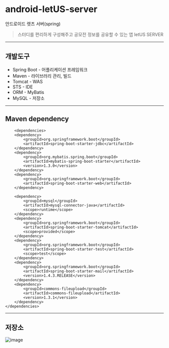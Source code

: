 # android-letUS-server
안드로이드 렛츠 서버(spring)

> 스터디를 편리하게 구성해주고 공모전 정보를 공유할 수 있는 앱 letUS SERVER
<hr/>

## 개발도구
* Spring Boot - 어플리케이션 프레임워크
* Maven - 라이브러리 관리, 빌드
* Tomcat - WAS
* STS - IDE
* ORM - MyBatis
* MySQL - 저장소
<hr/>


## Maven dependency
		<dependencies>
		<dependency>
			<groupId>org.springframework.boot</groupId>
			<artifactId>spring-boot-starter-jdbc</artifactId>
		</dependency>
		<dependency>
			<groupId>org.mybatis.spring.boot</groupId>
			<artifactId>mybatis-spring-boot-starter</artifactId>
			<version>1.3.0</version>
		</dependency>
		<dependency>
			<groupId>org.springframework.boot</groupId>
			<artifactId>spring-boot-starter-web</artifactId>
		</dependency>

		<dependency>
			<groupId>mysql</groupId>
			<artifactId>mysql-connector-java</artifactId>
			<scope>runtime</scope>
		</dependency>
		<dependency>
			<groupId>org.springframework.boot</groupId>
			<artifactId>spring-boot-starter-tomcat</artifactId>
			<scope>provided</scope>
		</dependency>
		<dependency>
			<groupId>org.springframework.boot</groupId>
			<artifactId>spring-boot-starter-test</artifactId>
			<scope>test</scope>
		</dependency>
		<dependency>
			<groupId>org.springframework.boot</groupId>
			<artifactId>spring-boot-starter-mail</artifactId>
			<version>1.4.3.RELEASE</version>
		</dependency>
		<dependency>
			<groupId>commons-fileupload</groupId>
			<artifactId>commons-fileupload</artifactId>
			<version>1.3.1</version>
		</dependency>
	</dependencies>
<hr/>

## 저장소
![image](https://user-images.githubusercontent.com/33171233/40887819-3e862392-6789-11e8-8ef3-a143aba27744.png)

